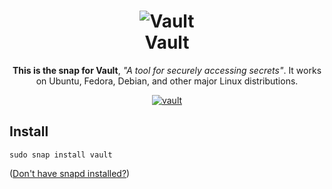 <h1 align="center">
  <img src="https://cloud.githubusercontent.com/assets/416727/24112835/03b57de4-0d58-11e7-81f5-9056cac5b427.png" alt="Vault">
  <br />
  Vault
</h1>

<p align="center"><b>This is the snap for Vault</b>, <i>"A tool for securely accessing secrets"</i>. It works on Ubuntu, Fedora, Debian, and other major Linux
distributions.</p>

<p align="center">
<a href="https://snapcraft.io/vault">
  <img alt="vault" src="https://snapcraft.io/vault/badge.svg" />
</a>
</p>

## Install

    sudo snap install vault

([Don't have snapd installed?](https://snapcraft.io/docs/core/install))

